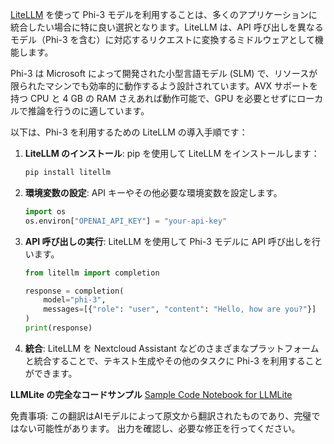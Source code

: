 [LiteLLM](https://docs.litellm.ai/) を使って Phi-3 モデルを利用することは、多くのアプリケーションに統合したい場合に特に良い選択となります。LiteLLM は、API 呼び出しを異なるモデル（Phi-3 を含む）に対応するリクエストに変換するミドルウェアとして機能します。

Phi-3 は Microsoft によって開発された小型言語モデル (SLM) で、リソースが限られたマシンでも効率的に動作するよう設計されています。AVX サポートを持つ CPU と 4 GB の RAM さえあれば動作可能で、GPU を必要とせずにローカルで推論を行うのに適しています。

以下は、Phi-3 を利用するための LiteLLM の導入手順です：

1. **LiteLLM のインストール**: pip を使用して LiteLLM をインストールします：
   ```bash
   pip install litellm
   ```

2. **環境変数の設定**: API キーやその他必要な環境変数を設定します。
   ```python
   import os
   os.environ["OPENAI_API_KEY"] = "your-api-key"
   ```

3. **API 呼び出しの実行**: LiteLLM を使用して Phi-3 モデルに API 呼び出しを行います。
   ```python
   from litellm import completion

   response = completion(
       model="phi-3",
       messages=[{"role": "user", "content": "Hello, how are you?"}]
   )
   print(response)
   ```

4. **統合**: LiteLLM を Nextcloud Assistant などのさまざまなプラットフォームと統合することで、テキスト生成やその他のタスクに Phi-3 を利用することができます。

**LLMLite の完全なコードサンプル**
[Sample Code Notebook for LLMLite](https://github.com/Azure/azureml-examples/blob/main/sdk/python/foundation-models/phi-3/litellm.ipynb)

免責事項: この翻訳はAIモデルによって原文から翻訳されたものであり、完璧ではない可能性があります。
出力を確認し、必要な修正を行ってください。